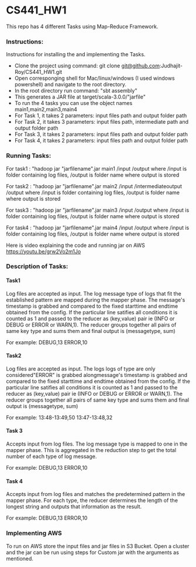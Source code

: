 # CS441_HW1

This repo has 4 different Tasks using Map-Reduce Framework.

### Instructions:

Instructions for installing the and implementing the Tasks.
- Clone the project using command: git clone git@github.com:Judhajit-Roy/CS441_HW1.git
- Open corresponging shell for Mac/linux/windows (I used windows powershell) and navigate to the root directory.
- In the root directory run command: "sbt assembly"
- This generates a JAR file at target/scala-3.0.0/"jarfile"
- To run the 4 tasks you can use the object names main1,main2,main3,main4
- For Task 1, it takes 2 parameters: input files path and output folder path
- For Task 2, it takes 3 parameters: input files path, intermediate path and output folder path
- For Task 3, it takes 2 parameters: input files path and output folder path
- For Task 4, it takes 2 parameters: input files path and output folder path

### Running Tasks:

For task1 : "hadoop jar "jarfilename".jar main1 /input /output
where /input is folder containing log files, /output is folder name where output is stored

For task2 : "hadoop jar "jarfilename".jar main2 /input /intermediateoutput /output
where /input is folder containing log files, /output is folder name where output is stored

For task3 : "hadoop jar "jarfilename".jar main3 /input /output
where /input is folder containing log files, /output is folder name where output is stored

For task4 : "hadoop jar "jarfilename".jar main4 /input /output
where /input is folder containing log files, /output is folder name where output is stored

Here is video explaining the code and running jar on AWS https://youtu.be/grw2Vo2m1Jo

### Description of Tasks:

#### Task1

Log files are accepted as input. The log message type of logs that fit the established pattern are mapped during the mapper phase. The message's timestamp is grabbed and compared to the fixed starttime and endtime obtained from the config. If the particular line satifies all conditions it is counted as 1 and passed to the reducer as (key,value) pair ie (INFO or DEBUG or ERROR or WARN,1). The reducer groups together all pairs of same key type and sums them and final output is (messagetype, sum)

For example: 
DEBUG,13
ERROR,10

#### Task2

Log files are accepted as input. The logs logs of type are only considered"ERROR" is grabbed alongmessage's timestamp is grabbed and compared to the fixed starttime and endtime obtained from the config. If the particular line satifies all conditions it is counted as 1 and passed to the reducer as (key,value) pair ie (INFO or DEBUG or ERROR or WARN,1). The reducer groups together all pairs of same key type and sums them and final output is (messagetype, sum)

For example: 
13:48-13:49,50
13:47-13:48,32

#### Task 3

Accepts input from log files. The log message type is mapped to one in the mapper phase. This is aggregated in the reduction step to get the total number of each type of log message.

For example: 
DEBUG,13
ERROR,10


#### Task 4

Accepts input from log files and  matches the predetermined pattern in the mapper phase. For each type, the reducer determines the length of the longest string and outputs that information as the result.

For example: 
DEBUG,13
ERROR,10

### Implementing AWS

To run on AWS store the input files and jar files in S3 Bucket. Open a cluster and the jar can be run using steps for Custom jar with the arguments as mentioned.




